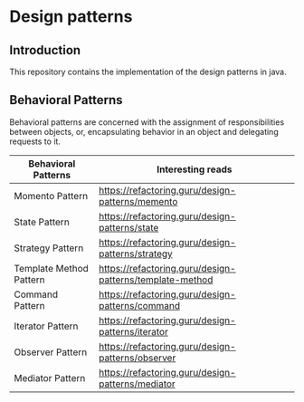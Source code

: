 # Design patterns

## Introduction

This repository contains the implementation of the design patterns in java.

## Behavioral Patterns

Behavioral patterns are concerned with the assignment of responsibilities between objects, or, encapsulating behavior in an object and delegating requests to it.

|Behavioral Patterns|Interesting reads|
| --- | --- |
| Momento Pattern| <https://refactoring.guru/design-patterns/memento> |
| State Pattern| <https://refactoring.guru/design-patterns/state> |
| Strategy Pattern|<https://refactoring.guru/design-patterns/strategy> |
| Template Method Pattern| <https://refactoring.guru/design-patterns/template-method>|
| Command Pattern|<https://refactoring.guru/design-patterns/command>|
|Iterator Pattern|<https://refactoring.guru/design-patterns/iterator>|
|Observer Pattern|<https://refactoring.guru/design-patterns/observer>|
|Mediator Pattern|<https://refactoring.guru/design-patterns/mediator>|

